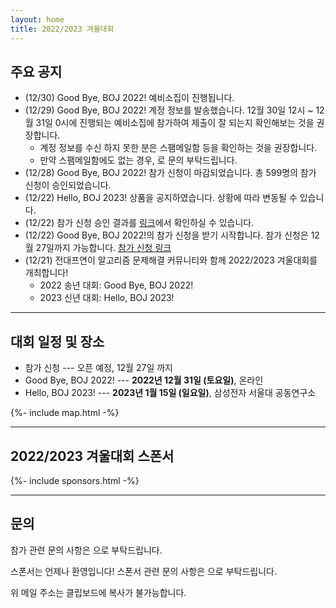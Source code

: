 ```yaml
---
layout: home
title: 2022/2023 겨울대회
---
```


## 주요 공지

- (12/30) Good Bye, BOJ 2022! 예비소집이 진행됩니다.
- (12/29) Good Bye, BOJ 2022! 계정 정보를 발송했습니다. 12월 30일 12시 ~ 12월 31일 0시에 진행되는 예비소집에 참가하여 제출이 잘 되는지 확인해보는 것을 권장합니다.
  - 계정 정보를 수신 하지 못한 분은 스팸메일함 등을 확인하는 것을 권장합니다.
  - 만약 스팸메일함에도 없는 경우, <a href="#" class="mail-address" data-name="contact" data-domain="ucpc" data-tld="me" onclick="window.location.href = 'mailto:' + this.dataset.name + '@' + this.dataset.domain + '.' + this.dataset.tld"></a> 로 문의 부탁드립니다.
- (12/28) Good Bye, BOJ 2022! 참가 신청이 마감되었습니다. 총 599명의 참가 신청이 승인되었습니다.
- (12/22) Hello, BOJ 2023! 상품을 공지하였습니다. 상황에 따라 변동될 수 있습니다.
- (12/22) 참가 신청 승인 결과를 [링크](https://docs.google.com/spreadsheets/d/1sr-Y_ABoqTEObzBwQ6XGkp9CFPCMYafrk4xnTBK6LqQ/)에서 확인하실 수 있습니다.
- (12/22) Good Bye, BOJ 2022!의 참가 신청을 받기 시작합니다. 참가 신청은 12월 27일까지 가능합니다. [참가 신청 링크](https://forms.gle/qCp7PAufAKbRMnBA8)
- (12/21) 전대프연이 알고리즘 문제해결 커뮤니티와 함께 2022/2023 겨울대회를 개최합니다!
  - 2022 송년 대회: Good Bye, BOJ 2022!
  - 2023 신년 대회: Hello, BOJ 2023!

---

## 대회 일정 및 장소

- 참가 신청 --- 오픈 예정, 12월 27일 까지
- Good Bye, BOJ 2022! --- **2022년 12월 31일 (토요일)**, 온라인
- Hello, BOJ 2023! --- **2023년 1월 15일 (일요일)**, 삼성전자 서울대 공동연구소

{%- include map.html -%}

---

## 2022/2023 겨울대회 스폰서

<div class="sponsors-grid">
  {%- include sponsors.html -%}
</div>

---

## 문의

참가 관련 문의 사항은 <a href="#" class="mail-address" data-name="contact" data-domain="ucpc" data-tld="me" onclick="window.location.href = 'mailto:' + this.dataset.name + '@' + this.dataset.domain + '.' + this.dataset.tld"></a>으로 부탁드립니다.

스폰서는 언제나 환영입니다! 스폰서 관련 문의 사항은 <a href="#" class="mail-address" data-name="sponsor" data-domain="ucpc" data-tld="me" onclick="window.location.href = 'mailto:' + this.dataset.name + '@' + this.dataset.domain + '.' + this.dataset.tld"></a>으로 부탁드립니다.

위 메일 주소는 클립보드에 복사가 불가능합니다.
